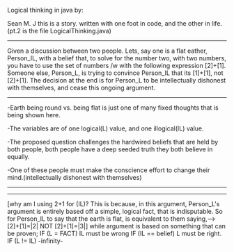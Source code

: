 Logical thinking in java by: 

Sean M. J
this is a story. written with one foot in code, and the other in life. (pt.2 is the file LogicalThinking.java)
 
--------------------------------------------------------------------------------------------------------------------------------------------------------------------------------------------------------------------------------------------------------
 

Given a discussion between two people. Lets, say one is a flat eather, Person_IL, with a belief that, to solve for the number two, with two numbers, you have to use the set of numbers /w with the following expression [2]+[1]. Someone else, Person_L, is trying to convince Person_IL that its [1]+[1], not [2]+[1]. The decision at the end is for Person_L to be intellectually dishonest with themselves, and cease this ongoing argument. 

-------------------------------------------------------------------------------------------------------------------------------------------------------------------------------------------------------------------------------------------------------- 

 

-Earth being round vs. being flat is just one of many fixed thoughts that is being shown here. 

-The variables are of one logical(L) value, and one illogical(IL) value. 

-The proposed question challenges the hardwired beliefs that are held by both people, both people have a deep seeded truth they both believe in equally.  

-One of these people must make the conscience effort to change their mind.(intellectually dishonest with themselves) 

----------------------------------------------------------------------------------------------------------------------------------
-----------------------------------------------------------------------------------------------------------------------

[why am I using 2+1 for (IL)? This is because, in this argument, Person_L's argument is entirely based off a simple, logical fact, that is indisputable. So for Person_IL to say that the earth is flat, is equivalent to them saying,--> [2]+[1]=|2| NOT [2]+[1]=|3|]
while argument is based on something that can be proven;
IF (L = FACT)
   IL must be wrong
      IF (IL == belief)
          L must be right. 
              IF (L != IL)
                  -infinity- 
          
